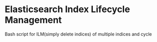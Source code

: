 # Elasticsearch Index Lifecycle Management
Bash script for ILM(simply delete indices) of multiple indices and cycle
